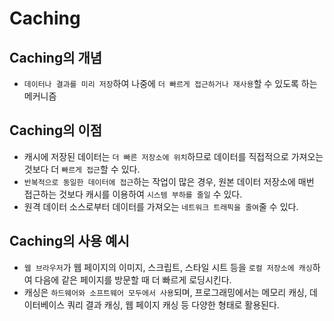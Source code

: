 # Caching

## Caching의 개념

- `데이터나 결과를 미리 저장`하여 나중에 `더 빠르게 접근하거나 재사용`할 수 있도록 하는 메커니즘

## Caching의 이점

- 캐시에 저장된 데이터는 `더 빠른 저장소에 위치`하므로 데이터를 직접적으로 가져오는 것보다 더 `빠르게 접근`할 수 있다.
- `반복적으로 동일한 데이터에 접근`하는 작업이 많은 경우, 원본 데이터 저장소에 매번 접근하는 것보다 캐시를 이용하여 `시스템 부하를 줄일` 수 있다.
- 원격 데이터 소스로부터 데이터를 가져오는 `네트워크 트래픽을 줄여`줄 수 있다.

## Caching의 사용 예시

- `웹 브라우저`가 웹 페이지의 이미지, 스크립트, 스타일 시트 등을 `로컬 저장소에 캐싱`하여 다음에 같은 페이지를 방문할 때 더 빠르게 로딩시킨다.
- 캐싱은 `하드웨어와 소프트웨어 모두에서 사용`되며, 프로그래밍에서는 메모리 캐싱, 데이터베이스 쿼리 결과 캐싱, 웹 페이지 캐싱 등 다양한 형태로 활용된다.
